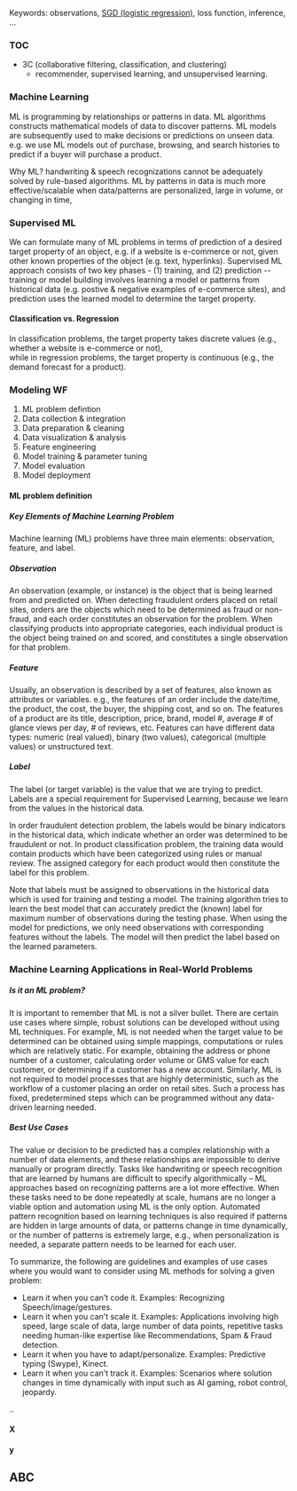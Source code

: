 Keywords: observations, [SGD (logistic regression)](http://cwiki.apache.org/confluence/display/MAHOUT/Logistic+Regression), loss function, inference, ...

### TOC

* 3C (collaborative filtering, classification, and clustering)
  * recommender, supervised learning, and unsupervised learning.

### Machine Learning

ML is programming by relationships or patterns in data.
ML algorithms constructs mathematical models of data to discover patterns.
ML models are subsequently used to make decisions or predictions on unseen data.
e.g. we use ML models out of purchase, browsing, and search histories to predict if a buyer will purchase a product.

Why ML? handwriting & speech recognizations cannot be adequately solved by rule-based algorithms.
ML by patterns in data is much more effective/scalable when data/patterns are personalized, large in volume, or changing in time, 

### Supervised ML

We can formulate many of ML problems in terms of prediction of a desired target property of an object, e.g. if a website is e-commerce or not, given other known properties of the object (e.g. text, hyperlinks).
Supervised ML approach consists of two key phases - (1) training, and (2) prediction -- training or model building involves learning a model or patterns from historical data (e.g. postive & negative examples of e-commerce sites), and prediction uses the learned model to determine the target property.  

#### Classification vs. Regression

In classification problems, the target property takes discrete values (e.g., whether a website is e-commerce or not),  
while in regression problems, the target property is continuous (e.g., the demand forecast for a product). 

### Modeling WF

1. ML problem defintion
2. Data collection & integration
3. Data preparation & cleaning
4. Data visualization & analysis
5. Feature engineering
6. Model training & parameter tuning
7. Model evaluation
8. Model deployment

#### ML problem definition

##### Key Elements of Machine Learning Problem

Machine learning (ML) problems have three main elements: observation, feature, and label.

##### Observation

An observation (example, or instance) is the object that is being learned from and predicted on.
When detecting fraudulent orders placed on retail sites, orders are the objects which need to be 
determined as fraud or non-fraud, and each order constitutes an observation for the problem.
When classifying products into appropriate categories, each individual product is the object 
being trained on and scored, and constitutes a single observation for that problem.

##### Feature

Usually, an observation is described by a set of features, also known as attributes or variables.
e.g., the features of an order include the date/time, the product, the cost, the buyer, the shipping cost, and so on.
The features of a product are its title, description, price, brand, model #, average # of glance views per day, # of reviews, etc.
Features can have different data types: numeric (real valued), binary (two values), categorical (multiple values) or unstructured text.

##### Label

The label (or target variable) is the value that we are trying to predict. Labels are a special requirement for Supervised Learning, 
because we learn from the values in the historical data.

In order fraudulent detection problem, the labels would be binary indicators in the historical data,
which indicate whether an order was determined to be fraudulent or not.
In product classification problem, the training data would contain products which have been categorized using rules or manual review.
The assigned category for each product would then constitute the label for this problem.

Note that labels must be assigned to observations in the historical data which is used for training and testing a model.
The training algorithm tries to learn the best model that can accurately predict the (known) label for maximum number of observations during the testing phase. When using the model for predictions, we only need observations with corresponding features without the labels. The model will then predict the label based on the learned parameters.

### Machine Learning Applications in Real-World Problems

##### Is it an ML problem? 

It is important to remember that ML is not a silver bullet. There are certain use cases where simple, robust solutions can be developed without using ML techniques.
For example, ML is not needed when the target value to be determined can be obtained using simple mappings, computations or rules which are relatively static.
For example, obtaining the address or phone number of a customer, calculating order volume or GMS value for each customer, or determining if a customer has a new account.
Similarly, ML is not required to model processes that are highly deterministic, such as the workflow of a customer placing an order on retail sites.
Such a process has fixed, predetermined steps which can be programmed without any data-driven learning needed.

##### Best Use Cases

The value or decision to be predicted has a complex relationship with a number of data elements, and these relationships are impossible to derive manually or program directly.
Tasks like handwriting or speech recognition that are learned by humans are difficult to specify algorithmically – ML approaches based on recognizing patterns are a lot more effective.
When these tasks need to be done repeatedly at scale, humans are no longer a viable option and automation using ML is the only option.
Automated pattern recognition based on learning techniques is also required if patterns are hidden in large amounts of data, or patterns change in time dynamically, or the number of patterns is extremely large, e.g., when personalization is needed, a separate pattern needs to be learned for each user.

To summarize, the following are guidelines and examples of use cases where you would want to consider using ML methods for solving a given problem:

* Learn it when you can’t code it. Examples: Recognizing Speech/image/gestures.
* Learn it when you can’t scale it. Examples: Applications involving high speed, large scale of data, large number of data points, repetitive tasks needing human-like expertise like Recommendations, Spam & Fraud detection.
* Learn it when you have to adapt/personalize. Examples: Predictive typing (Swype), Kinect.
* Learn it when you can’t track it. Examples: Scenarios where solution changes in time dynamically with input such as AI gaming, robot control, jeopardy.




..

#### <a id="x">X</a>
#### y
## ABC
